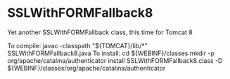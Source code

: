 # SSLWithFORMFallback8
Yet another SSLWithFORMFallback class, this time for Tomcat 8

To compile:
        javac -classpath "${TOMCAT}/lib/*" SSLWithFORMFallback8.java
To install:
        cd ${WEBINF}/classes
        mkdir -p org/apache/catalina/authenticator 
        install SSLWithFORMFallback8.class -D ${WEBINF}/classes/org/apache/catalina/authenticator
